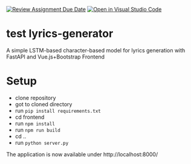 [![Review Assignment Due Date](https://classroom.github.com/assets/deadline-readme-button-22041afd0340ce965d47ae6ef1cefeee28c7c493a6346c4f15d667ab976d596c.svg)](https://classroom.github.com/a/cCwxybN3)
[![Open in Visual Studio Code](https://classroom.github.com/assets/open-in-vscode-2e0aaae1b6195c2367325f4f02e2d04e9abb55f0b24a779b69b11b9e10269abc.svg)](https://classroom.github.com/online_ide?assignment_repo_id=18986471&assignment_repo_type=AssignmentRepo)
# test lyrics-generator
A simple LSTM-based character-based model for lyrics generation with FastAPI and Vue.js+Bootstrap Frontend

# Setup
- clone repository
- got to cloned directory
- run ```pip install requirements.txt```
- cd frontend
- run ```npm install```
- run ```npm run build```
- cd ..
- run ```python server.py```

The application is now available under http://localhost:8000/
